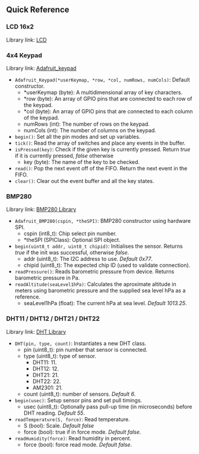 ## Quick Reference

### LCD 16x2

Library link: [LCD](https://github.com/fmalpartida/New-LiquidCrystal)

### 4x4 Keypad

Library link: [Adafruit_keypad](https://github.com/adafruit/Adafruit_Keypad)

- `Adafruit_Keypad(*userKeymap, *row, *col, numRows, numCols)`: Default constructor.
  - *userKeymap (byte): A multidimensional array of key characters.
  - *row (byte): An array of GPIO pins that are connected to each row of the keypad.
  - *col (byte): An array of GPIO pins that are connected to each column of the keypad.
  - numRows (int): The number of rows on the keypad.
  - numCols (int): The number of columns on the keypad.
- `begin()`: Set all the pin modes and set up variables.
- `tick()`: Read the array of switches and place any events in the buffer.
- `isPressed(key)`: Check if the given key is currently pressed. Return *true* if it is currently pressed, *false* otherwise
  - key (byte): The name of the key to be checked.
- `read()`: Pop the next event off of the FIFO. Return the next event in the FIFO.
- `clear()`: Clear out the event buffer and all the key states.

### BMP280

Library link: [BMP280 Library](https://github.com/adafruit/Adafruit_BMP280_Library)

- `Adafruit_BMP280(cspin, *theSPI)`: BMP280 constructor using hardware SPI.
  - cspin (int8_t): Chip select pin number.
  - *theSPI (SPIClass): Optional SPI object.
- `begin(uint8_t addr, uint8_t chipid)`: Initialises the sensor. Returns *true* if the init was successful, otherwise *false*.
  - addr (uint8_t): The I2C address to use. *Default 0x77*.
  - chipid (uint8_t): The expected chip ID (used to validate connection).
- `readPressure()`: Reads barometric pressure from device. Returns barometric pressure in Pa.
- `readAltitude(seaLevel1hPa)`: Calculates the aproximate altitude in meters using barometric pressure and the supplied sea level hPa as a reference.
  - seaLevel1hPa (float): The current hPa at sea level. *Default 1013.25*.

### DHT11 / DHT12 / DHT21 / DHT22 

Library link: [DHT Library](https://github.com/adafruit/DHT-sensor-library)

- `DHT(pin, type, count)`: Instantiates a new DHT class.
  - pin (uint8_t): pin number that sensor is connected.
  - type (uint8_t): type of sensor.
    - DHT11: 11.
    - DHT12: 12.
    - DHT21: 21.
    - DHT22: 22.
    - AM2301: 21.
  - count (uint8_t): number of sensors. *Default 6*.
- `begin(usec)`: Setup sensor pins and set pull timings.
  - usec (uint8_t): Optionally pass pull-up time (in microseconds) before DHT reading. *Default 55*.
- `readTemperature(S, force)`: Read temperature.
  - S (bool): Scale. *Default false*
  - force (bool): true if in force mode. *Default false*.
- `readHumidity(force)`: Read humidity in percent.
  - force (bool): force read mode. *Default false*.